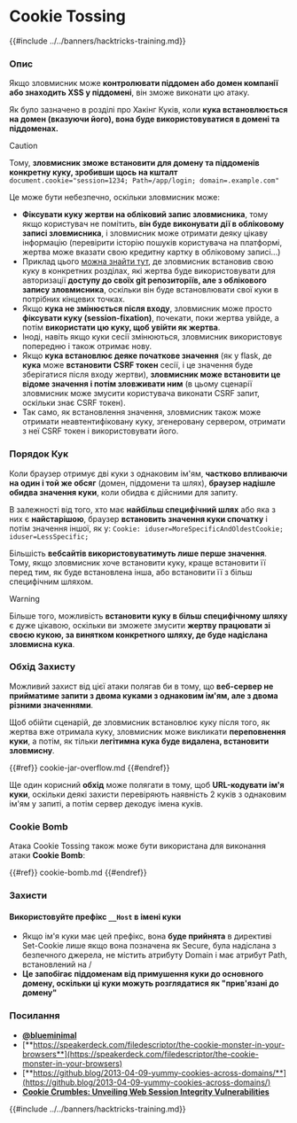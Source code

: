 # Cookie Tossing

{{#include ../../banners/hacktricks-training.md}}

### Опис

Якщо зловмисник може **контролювати піддомен або домен компанії або знаходить XSS у піддомені**, він зможе виконати цю атаку.

Як було зазначено в розділі про Хакінг Куків, коли **кука встановлюється на домен (вказуючи його), вона буде використовуватися в домені та піддоменах.**

> [!CAUTION]
> Тому, **зловмисник зможе встановити для домену та піддоменів конкретну куку, зробивши щось на кшталт** `document.cookie="session=1234; Path=/app/login; domain=.example.com"`

Це може бути небезпечно, оскільки зловмисник може:

- **Фіксувати куку жертви на обліковий запис зловмисника**, тому якщо користувач не помітить, **він буде виконувати дії в обліковому записі зловмисника**, і зловмисник може отримати деяку цікаву інформацію (перевірити історію пошуків користувача на платформі, жертва може вказати свою кредитну картку в обліковому записі...)
- Приклад цього [можна знайти тут](https://snyk.io/articles/hijacking-oauth-flows-via-cookie-tossing/), де зловмисник встановив свою куку в конкретних розділах, які жертва буде використовувати для авторизації **доступу до своїх git репозиторіїв, але з облікового запису зловмисника**, оскільки він буде встановлювати свої куки в потрібних кінцевих точках.
- Якщо **кука не змінюється після входу**, зловмисник може просто **фіксувати куку (session-fixation)**, почекати, поки жертва увійде, а потім **використати цю куку, щоб увійти як жертва**.
- Іноді, навіть якщо куки сесії змінюються, зловмисник використовує попередню і також отримає нову.
- Якщо **кука встановлює деяке початкове значення** (як у flask, де **кука** може **встановити** **CSRF токен** сесії, і це значення буде зберігатися після входу жертви), **зловмисник може встановити це відоме значення і потім зловживати ним** (в цьому сценарії зловмисник може змусити користувача виконати CSRF запит, оскільки знає CSRF токен).
- Так само, як встановлення значення, зловмисник також може отримати неавтентифіковану куку, згенеровану сервером, отримати з неї CSRF токен і використовувати його.

### Порядок Кук

Коли браузер отримує дві куки з однаковим ім'ям, **частково впливаючи на один і той же обсяг** (домен, піддомени та шлях), **браузер надішле обидва значення куки**, коли обидва є дійсними для запиту.

В залежності від того, хто має **найбільш специфічний шлях** або яка з них є **найстарішою**, браузер **встановить значення куки спочатку** і потім значення іншої, як у: `Cookie: iduser=MoreSpecificAndOldestCookie; iduser=LessSpecific;`

Більшість **вебсайтів використовуватимуть лише перше значення**. Тому, якщо зловмисник хоче встановити куку, краще встановити її перед тим, як буде встановлена інша, або встановити її з більш специфічним шляхом.

> [!WARNING]
> Більше того, можливість **встановити куку в більш специфічному шляху** є дуже цікавою, оскільки ви зможете змусити **жертву працювати зі своєю кукою, за винятком конкретного шляху, де буде надіслана зловмисна кука**.

### Обхід Захисту

Можливий захист від цієї атаки полягав би в тому, що **веб-сервер не прийматиме запити з двома куками з однаковим ім'ям, але з двома різними значеннями**.

Щоб обійти сценарій, де зловмисник встановлює куку після того, як жертва вже отримала куку, зловмисник може викликати **переповнення куки**, а потім, як тільки **легітимна кука буде видалена, встановити зловмисну**.

{{#ref}}
cookie-jar-overflow.md
{{#endref}}

Ще один корисний **обхід** може полягати в тому, щоб **URL-кодувати ім'я куки**, оскільки деякі захисти перевіряють наявність 2 куків з однаковим ім'ям у запиті, а потім сервер декодує імена куків.

### Cookie Bomb

Атака Cookie Tossing також може бути використана для виконання атаки **Cookie Bomb**:

{{#ref}}
cookie-bomb.md
{{#endref}}

### Захисти

#### **Використовуйте префікс `__Host` в імені куки**

- Якщо ім'я куки має цей префікс, вона **буде прийнята** в директиві Set-Cookie лише якщо вона позначена як Secure, була надіслана з безпечного джерела, не містить атрибуту Domain і має атрибут Path, встановлений на /
- **Це запобігає піддоменам від примушення куки до основного домену, оскільки ці куки можуть розглядатися як "прив'язані до домену"**

### Посилання

- [**@blueminimal**](https://twitter.com/blueminimal)
- [**https://speakerdeck.com/filedescriptor/the-cookie-monster-in-your-browsers**](https://speakerdeck.com/filedescriptor/the-cookie-monster-in-your-browsers)
- [**https://github.blog/2013-04-09-yummy-cookies-across-domains/**](https://github.blog/2013-04-09-yummy-cookies-across-domains/)
- [**Cookie Crumbles: Unveiling Web Session Integrity Vulnerabilities**](https://www.youtube.com/watch?v=F_wAzF4a7Xg)

{{#include ../../banners/hacktricks-training.md}}
